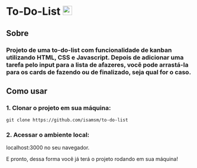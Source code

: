 ﻿# To-Do-List <img src="https://raw.githubusercontent.com/Tarikul-Islam-Anik/Animated-Fluent-Emojis/master/Emojis/Objects/Memo.png" alt="Memo" width="25" height="25" />

## Sobre

### Projeto de uma to-do-list com funcionalidade de kanban utilizando HTML, CSS e Javascript. Depois de adicionar uma tarefa pelo input para a lista de afazeres, você pode arrastá-la para os cards de fazendo ou de finalizado, seja qual for o caso.  

## Como usar

### 1. Clonar o projeto em sua máquina:

```
git clone https://github.com/isamsm/to-do-list
```

### 2. Acessar o ambiente local:

localhost:3000 no seu navegador.

E pronto, dessa forma você já terá o projeto rodando em sua máquina!

